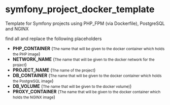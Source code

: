# symfony_project_docker_template
Template for Symfony projects using PHP_FPM (via Dockerfile), PostgreSQL and NGINX

find all and replace the following placeholders

+ <b>PHP_CONTAINER</b> (<small>The name that will be given to the docker container which holds the PHP image</small>)
+ <b>NETWORK_NAME</b> (<small>The name that will be given to the docker network for the project</small>)
+ <b>PROJECT_NAME</b> (<small>The name of the project</small>)
+ <b>DB_CONTAINER</b> (<small>The name that will be given to the docker container which holds the PostgreSQL image</small>)
+ <b>DB_VOLUME</b> (<small>The name that will be given to the docker volume)</small>)
+ <b>PROXY_CONTAINER</b> (<small>The name that will be given to the docker container which holds the NGINX image</small>)
